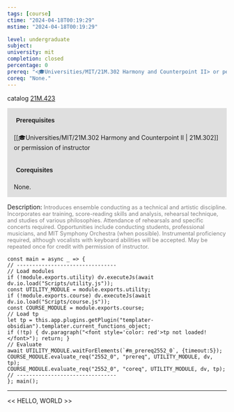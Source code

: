 ```yaml
---
tags: [course]
ctime: "2024-04-18T00:19:29"
mstime: "2024-04-18T00:19:29"

level: undergraduate
subject: 
university: mit
completion: closed
percentage: 0
prereq: "<🎓Universities/MIT/21M.302 Harmony and Counterpoint II> or permission of instructor"
coreq: "None."
---
```


catalog [21M.423](http://student.mit.edu/catalog/m21Ma.html#21M.423)

<span style="display: block; padding: 15px; background-color: rgb(100, 100, 100, 0.2);"><font id="m_prereq2552_0" style="display: block; font-family: Arial, sans-serif; font-weight: bold; padding: 5px">Prerequisites</font><br><span id="prereq2552_0">[[🎓Universities/MIT/21M.302 Harmony and Counterpoint II | 21M.302]] or permission of instructor</span></span>
<span style="display: block; padding: 15px; background-color: rgb(100, 100, 100, 0.2);"><font id="m_coreq2552_0" style="display: block; font-family: Arial, sans-serif; font-weight: bold; padding: 5px">Corequisites</font><br><span id="coreq2552_0">None.</span></span>

<font style="">Description:</font>
<font style="color: grey; font-size: 0.8rem;">Introduces ensemble conducting as a technical and artistic discipline.  Incorporates ear training, score-reading skills and analysis, rehearsal technique, and studies of various philosophies.  Attendance of rehearsals and specific concerts required.  Opportunities include conducting students, professional musicians, and MIT Symphony Orchestra (when possible).  Instrumental proficiency required, although vocalists with keyboard abilities will be accepted.  May be repeated once for credit with permission of instructor.</font>

```dataviewjs
const main = async _ => {
// --------------------------------
// Load modules
if (!module.exports.utility) dv.executeJs(await dv.io.load("Scripts/utility.js"));
const UTILITY_MODULE = module.exports.utility;
if (!module.exports.course) dv.executeJs(await dv.io.load("Scripts/course.js"));
const COURSE_MODULE = module.exports.course;
// Load tp
let tp = this.app.plugins.getPlugin("templater-obsidian").templater.current_functions_object;
if (!tp) { dv.paragraph("<font style='color: red'>tp not loaded!</font>"); return; }
// Evaluate
await UTILITY_MODULE.waitForElements(`#m_prereq2552_0`, {timeout:5});
COURSE_MODULE.evaluate_req("2552_0", "prereq", UTILITY_MODULE, dv, tp);
COURSE_MODULE.evaluate_req("2552_0", "coreq", UTILITY_MODULE, dv, tp);
// --------------------------------
}; main();
```

---

<< HELLO, WORLD >>
